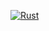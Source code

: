 [![Rust](https://github.com/jogobom/AdventOfCode2023/actions/workflows/rust.yml/badge.svg)](https://github.com/jogobom/AdventOfCode2023/actions/workflows/rust.yml)
